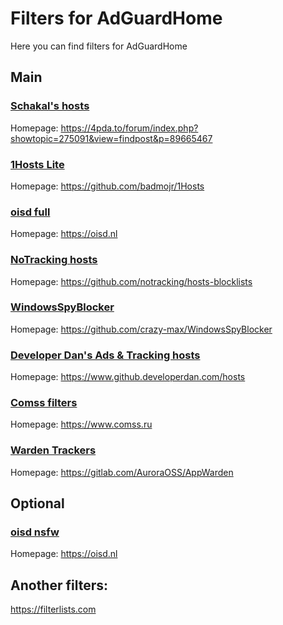 # Filters for AdGuardHome

Here you can find filters for AdGuardHome

## Main

### [Schakal's hosts](https://schakal.ru/hosts/hosts.txt) 

Homepage: https://4pda.to/forum/index.php?showtopic=275091&view=findpost&p=89665467

### [1Hosts Lite](https://raw.githubusercontent.com/badmojr/1Hosts/master/Lite/adblock.txt)

Homepage: https://github.com/badmojr/1Hosts

### [oisd full](https://abp.oisd.nl/)

Homepage: https://oisd.nl

### [NoTracking hosts](https://raw.githubusercontent.com/notracking/hosts-blocklists/master/hostnames.txt)

Homepage: https://github.com/notracking/hosts-blocklists

### [WindowsSpyBlocker](https://raw.githubusercontent.com/crazy-max/WindowsSpyBlocker/master/data/hosts/spy.txt)

Homepage: https://github.com/crazy-max/WindowsSpyBlocker

### [Developer Dan's Ads & Tracking hosts](https://raw.githubusercontent.com/lightswitch05/hosts/master/docs/lists/ads-and-tracking-extended.txt)

Homepage: https://www.github.developerdan.com/hosts

### [Comss filters](https://dl.comss.org/download/Comss-filters.txt)

Homepage: https://www.comss.ru

### [Warden Trackers](https://gitlab.com/AuroraOSS/AppWarden/-/raw/master/hosts/warden_trackers.txt)

Homepage: https://gitlab.com/AuroraOSS/AppWarden

## Optional

### [oisd nsfw](https://abp.oisd.nl/nsfwbig/)

Homepage: https://oisd.nl

## Another filters:

https://filterlists.com
